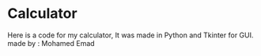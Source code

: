 # Calculator
Here is a code for my calculator, It was made in Python and Tkinter for GUI.
made by : Mohamed Emad
